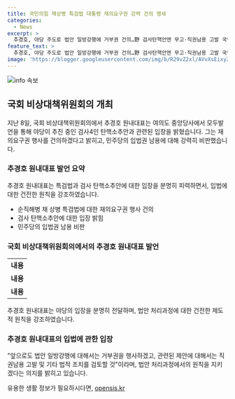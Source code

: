 ```yaml
---
title: 국민의힘 채상병 특검법 대통령 재의요구권 강력 건의 맹세
categories:
  - News
excerpt: >
  추경호, 야당 주도로 법안 일방강행에 거부권 건의…野 검사탄핵안엔 무고·직권남용 고발 국민의힘 국민의힘 추경호 원내대표가 8일 대책위원회에서 재의요구권 행사 건의하며 특검법 처리 강력 비판. 탄핵안에 대해서도 보복탄핵, 직권남용 고발 등 법적조치 검토한다고 밝혔다. 여야 합의 생략된 위헌적 특검법 수용 거부하고, 여야 숙의 과정 생략한 엉터리 법안 강행 시 대통령에 재의요구 건의할 것을 강조하며 입법권 남용에 맞서 국회 윤리위 제소와 법적 조치 검토한다고 밝혔다.
feature_text: >
  추경호, 야당 주도로 법안 일방강행에 거부권 건의…野 검사탄핵안엔 무고·직권남용 고발 국민의힘 국민의힘 추경호 원내대표가 8일 대책위원회에서 재의요구권 행사 건의하며 특검법 처리 강력 비판. 탄핵안에 대해서도 보복탄핵, 직권남용 고발 등 법적조치 검토한다고 밝혔다. 여야 합의 생략된 위헌적 특검법 수용 거부하고, 여야 숙의 과정 생략한 엉터리 법안 강행 시 대통령에 재의요구 건의할 것을 강조하며 입법권 남용에 맞서 국회 윤리위 제소와 법적 조치 검토한다고 밝혔다.
image: 'https://blogger.googleusercontent.com/img/b/R29vZ2xl/AVvXsEixyZcFfHzMRdzZMjFBmAUKJYCLCGyLL1o632UiGVXcaFdKo_bkvkuCioo0uUKlGfBVcT3P84aROyZIXSBEx3Aw5nCQ3pTgDom1WDC4m8eifvWiAmWEEVb4x6G_l8C0QH225ldMjyaFvpxGEBGNO37VmDTDMHGhJPq73UglMfDca1-0aw/s1600/blogspot.png'
---
```


<p><img src="https://blogger.googleusercontent.com/img/b/R29vZ2xl/AVvXsEixyZcFfHzMRdzZMjFBmAUKJYCLCGyLL1o632UiGVXcaFdKo_bkvkuCioo0uUKlGfBVcT3P84aROyZIXSBEx3Aw5nCQ3pTgDom1WDC4m8eifvWiAmWEEVb4x6G_l8C0QH225ldMjyaFvpxGEBGNO37VmDTDMHGhJPq73UglMfDca1-0aw/s1600/blogspot.png" alt="info 속보" /></p>

<h2 data-ke-size="size26">국회 비상대책위원회의 개최</h2>

<p data-ke-size="size16">지난 8일, 국회 비상대책위원회의에서 추경호 원내대표는 여의도 중앙당사에서 모두발언을 통해 야당이 추진 중인 검사4인 탄핵소추안과 관련된 입장을 밝혔습니다. 그는 재의요구권 행사를 건의하겠다고 밝히고, 민주당의 입법권 남용에 대해 강력히 비판했습니다.</p>

<h3>추경호 원내대표 발언 요약</h3>

<p data-ke-size="size16">추경호 원내대표는 특검법과 검사 탄핵소추안에 대한 입장을 분명히 피력하면서, 입법에 대한 건전한 원칙을 강조하였습니다.</p>

<ul>
    <li>순직해병 채 상병 특검법에 대한 재의요구권 행사 건의</li>
    <li>검사 탄핵소추안에 대한 입장 밝힘</li>
    <li>민주당의 입법권 남용 비판</li>
</ul>

<h3>국회 비상대책위원회의에서의 추경호 원내대표 발언</h3>

<table>
    <tr>
        <td style="text-align: center; height: 17px;"><b>내용</b></td>
    </tr>
    <tr>
        <td style="text-align: center; height: 17px;"><b>내용</b></td>
    </tr>
    <tr>
        <td style="text-align: center; height: 17px;"><b>내용</b></td>
    </tr>
</table>

<p data-ke-size="size16">추경호 원내대표는 야당의 입장을 분명히 전달하며, 법안 처리과정에 대한 건전한 제도적 원칙을 강조하였습니다.</p>

<h3>추경호 원내대표의 입법에 관한 입장</h3>

<p data-ke-size="size16">"앞으로도 법안 일방강행에 대해서는 거부권을 행사하겠고, 관련된 제안에 대해서는 직권남용 고발 및 기타 법적 조치를 검토할 것"이라며, 법안 처리과정에서의 원칙을 지키겠다는 의지를 밝히고 있습니다.</p>
유용한 생활 정보가 필요하시다면, <a href="https://opensis.kr" rel="dofollow">opensis.kr</a>


